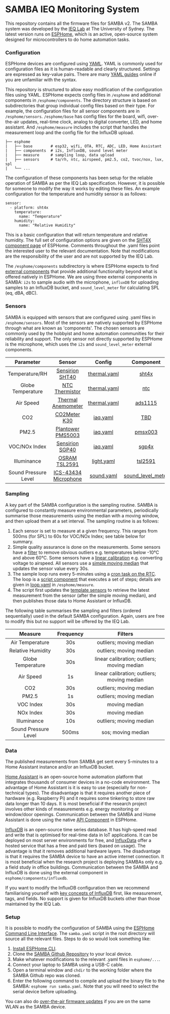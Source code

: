 # SAMBA IEQ Monitoring System

This repository contains all the firmware files for SAMBA v2. The SAMBA system was developed by the [IEQ Lab](https://www.sydney.edu.au/architecture/our-research/research-labs-and-facilities/indoor-environmental-quality-lab.html) at The University of Sydney. The latest version runs on [ESPHome](https://esphome.io), which is an active, open-source system designed for microcontrollers to do home automation tasks.

### Configuration

ESPHome devices are configured using [YAML](https://yaml.org). YAML is commonly used for configuration files as it is human-readable and clearly structured. Settings are expressed as key-value pairs. There are many [YAML guides](https://www.cloudbees.com/blog/yaml-tutorial-everything-you-need-get-started) online if you are unfamiliar with the syntax.

This repository is structured to allow easy modification of the configuration files using YAML. ESPHome expects config files in `/esphome` and additional components in `/esphome/components`. The directory structure is based on subdirectories that group individual config files based on their type. For example, the configuration files for all sensor components are in `/esphome/sensors`. `/esphome/base` has config files for the board, wifi, over-the-air updates, real-time clock, analog to digital converter, LED, and home assistant. And `/esphome/measure` includes the script that handles the measurement loop and the config file for the InfluxDB upload.

```         
├── esphome
|   ├── base        # esp32, wifi, OTA, RTC, ADC, LED, Home Assistant
|   ├── components  # i2s, InfluxDB, sound level meter
|   ├── measure     # sampling loop, data upload
|   ├── sensors     # ta/rh, ntc, airspeed, pm2.5, co2, tvoc/nox, lux, spl
|   └── ...
```

The configuration of these components has been setup for the reliable operation of SAMBA as per the IEQ Lab specification. However, it is possible for someone to modify the way it works by editing these files. An example configuration for the temperature and humidity sensor is as follows:

```
sensor:
  - platform: sht4x
    temperature:
      name: "Temperature"
    humidity:
      name: "Relative Humidity"
```

This is a basic configuration that will return temperature and relative humidity. The full set of configuration options are given on the [SHT4X component page](https://esphome.io/components/sensor/sht4x.html) of ESPHome. Comments throughout the .yaml files point the interested user to the relevant documentation. Note that modifications are the responsibility of the user and are not supported by the IEQ Lab.

The `/esphome/components` subdirectory is where ESPHome expects to find [external components](https://esphome.io/components/external_components.html) that provide additional functionality beyond what is offered natively in ESPHome. We are using three external components in SAMBA: `i2s` to sample audio with the microphone, `influxDB` for uploading samples to an InfluxDB bucket, and `sound_level_meter` for calculating SPL (eq, dBA, dBC).

### Sensors

SAMBA is equipped with sensors that are configured using .yaml files in `/esphome/sensors`. Most of the sensors are natively supported by ESPHome through what are known as 'components'. The chosen sensors are commonly used by the hobbyist and home automation communities for their reliability and support. The only sensor not directly supported by ESPHome is the microphone, which uses the `i2s` and `sound_level_meter` external components.

|     Parameter     |                              Sensor                              |                                         Config                                         |                        Component                         |
|:--------------------:|:---------------:|:---------------:|:---------------:|
|  Temperature/RH  | [Sensirion SHT40](https://sensirion.com/products/catalog/SHT40/) | [thermal.yaml](https://github.com/IEQLab/samba/blob/b07876be9d153c4315995ed3d519412e2f8a302a/esphome/sensors/thermal.yaml#L9-L23) | [sht4x](https://esphome.io/components/sensor/sht4x.html) |
| Globe Temperature | [NTC Thermistor](https://www.murata.com/en-us/products/productdetail?partno=NXRT15XH103FA1B040) | [thermal.yaml](https://github.com/IEQLab/samba/blob/main/esphome/sensors/thermal.yaml) | [ntc](https://esphome.io/components/sensor/ntc.html) |
| Air Speed | [Thermal Anemometer](https://moderndevice.com/products/wind-sensor) | [thermal.yaml](https://github.com/IEQLab/samba/blob/main/esphome/sensors/thermal.yaml) | [ads1115](https://esphome.io/components/sensor/ads1115.html) |
| CO2 | [CO2Meter K30](https://www.co2meter.com/en-au/products/k-30-co2-sensor-module) | [iaq.yaml](https://github.com/IEQLab/samba/blob/main/esphome/sensors/iaq.yaml) | [TBD](https://github.com/esphome/feature-requests/issues/1587) |
| PM2.5 | [Plantower PMS5003](https://www.plantower.com/en/products_33/74.html) | [iaq.yaml](https://github.com/IEQLab/samba/blob/main/esphome/sensors/iaq.yaml) | [pmsx003](https://esphome.io/components/sensor/pmsx003.html) |
| VOC/NOx Index | [Sensirion SGP40](https://sensirion.com/products/catalog/SGP40/) | [iaq.yaml](https://github.com/IEQLab/samba/blob/main/esphome/sensors/iaq.yaml) | [sgp4x](https://esphome.io/components/sensor/sgp4x.html) |
| Illuminance | [OSRAM TSL2591](https://sensirion.com/products/catalog/SGP40/) | [light.yaml](https://github.com/IEQLab/samba/blob/main/esphome/sensors/light.yaml) | [tsl2591](https://esphome.io/components/sensor/tsl2591.html) |
| Sound Pressure Level | [ICS-43434 Microphone](https://invensense.tdk.com/products/ics-43434/) | [sound.yaml](https://github.com/IEQLab/samba/blob/main/esphome/sensors/light.yaml) | [sound_level_meter](https://github.com/stas-sl/esphome-sound-level-meter) |

### Sampling

A key part of the SAMBA configuration is the sampling routine. SAMBA is configured to constantly measure environmental parameters, periodically summarise those measurements using the median with a moving window, and then upload them at a set interval. The sampling routine is as follows:

1.  Each sensor is set to measure at a given frequency. This ranges from 500ms (for SPL) to 60s for VOC/NOx Index; see table below for summary.
2.  Simple quality assurance is done on the measurements. Some sensors have a [filter](https://esphome.io/components/sensor/index.html#filter-out) to remove obvious outliers e.g. temperatures below -10°C and above 60°C. Some sensors have a [linear calibration](https://esphome.io/components/sensor/index.html#calibrate-linear) e.g. converting voltage to airspeed. All sensors use a [simple moving median](https://esphome.io/components/sensor/index.html#median) that updates the sensor value every 30s.
3.  The sample loop runs every 5-minutes using a [cron task on the RTC](https://esphome.io/components/time/index.html). The loop is a [script component](https://esphome.io/guides/automations.html#script-component) that executes a set of steps; details are given in [loop.yaml](https://github.com/IEQLab/samba/blob/main/esphome/measure/loop.yaml) in `/esphome/measure`. 
4. The script first updates the [template sensors](https://esphome.io/components/sensor/template.html) to retrieve the latest measurement from the sensor (after the simple moving median), and then publishes those data to Home Assistant or InfluxDB.

The following table summarises the sampling and filters (ordered sequentially) used in the default SAMBA configuration. Again, users are free to modify this but no support will be offered by the IEQ Lab.

| Measure | Frequency | Filters |
|:-------:|:---------:|:-------:|
| Air Temperature | 30s | outliers; moving median |
| Relative Humidity | 30s | outliers; moving median |
| Globe Temperature | 30s | linear calibration; outliers; moving median |
| Air Speed | 1s | linear calibration; outliers; moving median |
| CO2 | 30s | outliers; moving median |
| PM2.5 | 1s | outliers; moving median |
| VOC Index | 30s | moving median |
| NOx Index | 30s | moving median |
| Illuminance | 10s | outliers; moving median |
| Sound Pressure Level | 500ms | sos; moving median |

### Data

The published measurements from SAMBA get sent every 5-minutes to a Home Assistant instance and/or an InfluxDB bucket. 

[Home Assistant](https://www.home-assistant.io) is an open-source home automation platform that integrates thousands of consumer devices in a no-code environment. The advantage of Home Assistant is it is easy to use (especially for non-technical types). The disadvantage is that it requires another piece of hardware (e.g. Raspberry Pi) and it requires some tinkering to store raw data longer than 10 days. It is most beneficial if the research project involves other kinds of measurements e.g. energy monitoring or window/door openings. Communication between the SAMBA and Home Assistant is done using the native [API Component](https://esphome.io/components/api.html) in ESPHome.

[InfluxDB](https://www.influxdata.com/products/influxdb-overview/) is an open-source time series database. It has high-speed read and write that is optimised for real-time data in IoT applications. It can be deployed on most server environments for free, and [InfluxData](https://www.influxdata.com) offer a hosted service that has a free and paid tiers (based on usage). The advantage is that it removes additional hardware layers. The disadvantage is that it requires the SAMBA device to have an active internet connection. It is most beneficial when the research project is deploying SAMBAs only e.g. a field study in office buildings. Communication between the SAMBA and InfluxDB is done using the external component in `esphome/components/influxdb`.

If you want to modify the InfluxDB configuration then we recommend familiarising yourself with [key concepts of InfluxDB](https://docs.influxdata.com/influxdb/v1/concepts/key_concepts/) first, like measurement, tags, and fields. No support is given for InfluxDB buckets other than those maintained by the IEQ Lab.

### Setup

It is possible to modify the configuration of SAMBA using the [ESPHome Command Line Interface](https://esphome.io/guides/cli.html). The `samba.yaml` script in the root directory will source all the relevant files. Steps to do so would look something like:

1.  [Install ESPHome CLI](https://esphome.io/guides/getting_started_command_line.html).
2.  Clone the [SAMBA Github Repository](https://github.com/IEQLab/samba/tree/main) to your local device.
3.  Make whatever modifications to the relevant .yaml files in `esphome/...`.
4.  Connect your laptop to SAMBA using a USB-C cable.
4.  Open a terminal window and `chdir` to the working folder where the SAMBA Github repo was cloned.
5.  Enter the following command to compile and upload the binary file to the SAMBA: `esphome run samba.yaml`. Note that you will need to select the serial device before uploading.

You can also do [over-the-air firmware updates](https://esphome.io/components/ota.html) if you are on the same WLAN as the SAMBA device.
